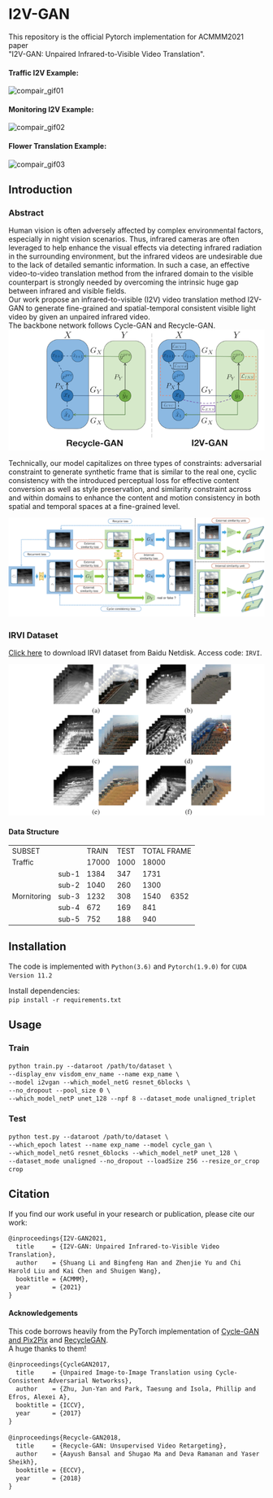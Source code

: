 # I2V-GAN  
This repository is the official Pytorch implementation for ACMMM2021 paper  
"I2V-GAN: Unpaired Infrared-to-Visible Video Translation".  

#### Traffic I2V Example:
![compair_gif01](img/Comparison01.gif)

#### Monitoring I2V Example:
![compair_gif02](img/Comparison02.gif)

#### Flower Translation Example:
![compair_gif03](img/Comparison03.gif)

## Introduction  
### Abstract  
Human vision is often adversely affected by complex environmental factors, especially in night vision scenarios. Thus, infrared cameras are often leveraged to help enhance the visual effects via detecting infrared radiation in the surrounding environment, but the infrared videos are undesirable due to the lack of detailed semantic information. In such a case, an effective video-to-video translation method from the infrared domain to the visible counterpart is strongly needed by overcoming the intrinsic huge gap between infrared and visible fields.  
Our work propose an infrared-to-visible (I2V) video translation method I2V-GAN to generate fine-grained and spatial-temporal consistent visible light video by given an unpaired infrared video.  
The backbone network follows Cycle-GAN and Recycle-GAN.  
![compaire](img/compair.png)


Technically, our model capitalizes on three types of constraints: adversarial constraint to generate synthetic frame that is similar to the real one, cyclic consistency with the introduced perceptual loss for effective content conversion as well as style preservation, and similarity constraint across and within domains to enhance the content and motion consistency in both spatial and temporal spaces at a fine-grained level. 

![network-all](img/network.png)

### IRVI Dataset
[Click here](https://pan.baidu.com/s/1WrfRbDEc7-1q0A9KiTToPA) to download IRVI dataset from Baidu Netdisk. Access code: `IRVI`.

![data_samples](img/samples.png)

#### Data Structure
<table >
  <tr>
    <td colspan="2">SUBSET</td>
    <td>TRAIN</td>
    <td>TEST</td>
    <td colspan="2">TOTAL FRAME</td>
  </tr>
  <tr>
    <td colspan="2">Traffic</td>
    <td>17000</td>
    <td>1000</td>
    <td colspan="2">18000</td>
  </tr>
  <tr>
    <td rowspan="5">Mornitoring</td>
    <td >sub-1</td>
    <td >1384</td>
    <td >347</td>
    <td >1731</td>
    <td rowspan="5">6352</td>
  </tr>
  <tr>
    <td >sub-2</td>
    <td >1040</td>
    <td >260</td>
    <td >1300</td>
  </tr>
  <tr>
    <td >sub-3</td>
    <td >1232</td>
    <td >308</td>
    <td >1540</td>
  </tr>
  <tr>
    <td >sub-4</td>
    <td >672</td>
    <td >169</td>
    <td >841</td>
  </tr>
  <tr>
    <td >sub-5</td>
    <td >752</td>
    <td >188</td>
    <td >940</td>
  </tr>
</table>

## Installation
The code is implemented with `Python(3.6)` and `Pytorch(1.9.0)` for `CUDA Version 11.2`

Install dependencies:  
`pip install -r requirements.txt`

## Usage

### Train
```
python train.py --dataroot /path/to/dataset \
--display_env visdom_env_name --name exp_name \
--model i2vgan --which_model_netG resnet_6blocks \
--no_dropout --pool_size 0 \
--which_model_netP unet_128 --npf 8 --dataset_mode unaligned_triplet
```

### Test
```
python test.py --dataroot /path/to/dataset \
--which_epoch latest --name exp_name --model cycle_gan \
--which_model_netG resnet_6blocks --which_model_netP unet_128 \
--dataset_mode unaligned --no_dropout --loadSize 256 --resize_or_crop crop
```

## Citation
If you find our work useful in your research or publication, please cite our work:  
```
@inproceedings{I2V-GAN2021,
  title     = {I2V-GAN: Unpaired Infrared-to-Visible Video Translation},
  author    = {Shuang Li and Bingfeng Han and Zhenjie Yu and Chi Harold Liu and Kai Chen and Shuigen Wang},
  booktitle = {ACMMM},
  year      = {2021}
}
```


#### Acknowledgements
This code borrows heavily from the PyTorch implementation of [Cycle-GAN and Pix2Pix](https://github.com/junyanz/pytorch-CycleGAN-and-pix2pix) and [RecycleGAN](https://github.com/aayushbansal/Recycle-GAN).  
A huge thanks to them!
```
@inproceedings{CycleGAN2017,
  title     = {Unpaired Image-to-Image Translation using Cycle-Consistent Adversarial Networkss},
  author    = {Zhu, Jun-Yan and Park, Taesung and Isola, Phillip and Efros, Alexei A},
  booktitle = {ICCV},
  year      = {2017}
}

@inproceedings{Recycle-GAN2018,
  title     = {Recycle-GAN: Unsupervised Video Retargeting},
  author    = {Aayush Bansal and Shugao Ma and Deva Ramanan and Yaser Sheikh},
  booktitle = {ECCV},
  year      = {2018}
}
```
